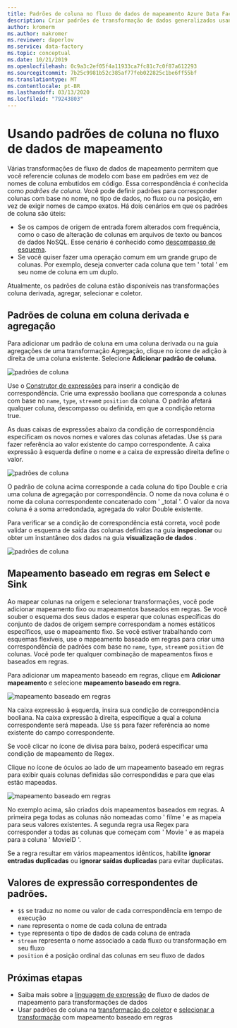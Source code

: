 ```yaml
---
title: Padrões de coluna no fluxo de dados de mapeamento Azure Data Factory
description: Criar padrões de transformação de dados generalizados usando padrões de coluna em fluxos de dados de mapeamento de Azure Data Factory
author: kromerm
ms.author: makromer
ms.reviewer: daperlov
ms.service: data-factory
ms.topic: conceptual
ms.date: 10/21/2019
ms.openlocfilehash: 0c9a3c2ef05f4a11933ca7fc81c7c0f87a612293
ms.sourcegitcommit: 7b25c9981b52c385af77feb022825c1be6ff55bf
ms.translationtype: MT
ms.contentlocale: pt-BR
ms.lasthandoff: 03/13/2020
ms.locfileid: "79243803"
---
```

# <a name="using-column-patterns-in-mapping-data-flow"></a>Usando padrões de coluna no fluxo de dados de mapeamento

Várias transformações de fluxo de dados de mapeamento permitem que você referencie colunas de modelo com base em padrões em vez de nomes de coluna embutidos em código. Essa correspondência é conhecida como *padrões de coluna*. Você pode definir padrões para corresponder colunas com base no nome, no tipo de dados, no fluxo ou na posição, em vez de exigir nomes de campo exatos. Há dois cenários em que os padrões de coluna são úteis:

* Se os campos de origem de entrada forem alterados com frequência, como o caso de alteração de colunas em arquivos de texto ou bancos de dados NoSQL. Esse cenário é conhecido como [descompasso de esquema](concepts-data-flow-schema-drift.md).
* Se você quiser fazer uma operação comum em um grande grupo de colunas. Por exemplo, deseja converter cada coluna que tem ' total ' em seu nome de coluna em um duplo.

Atualmente, os padrões de coluna estão disponíveis nas transformações coluna derivada, agregar, selecionar e coletor.

## <a name="column-patterns-in-derived-column-and-aggregate"></a>Padrões de coluna em coluna derivada e agregação

Para adicionar um padrão de coluna em uma coluna derivada ou na guia agregações de uma transformação Agregação, clique no ícone de adição à direita de uma coluna existente. Selecione **Adicionar padrão de coluna**. 

![padrões de coluna](media/data-flow/columnpattern.png "Padrões de coluna")

Use o [Construtor de expressões](concepts-data-flow-expression-builder.md) para inserir a condição de correspondência. Crie uma expressão booliana que corresponda a colunas com base no `name`, `type`, `stream`e `position` da coluna. O padrão afetará qualquer coluna, descompasso ou definida, em que a condição retorna true.

As duas caixas de expressões abaixo da condição de correspondência especificam os novos nomes e valores das colunas afetadas. Use `$$` para fazer referência ao valor existente do campo correspondente. A caixa expressão à esquerda define o nome e a caixa de expressão direita define o valor.

![padrões de coluna](media/data-flow/columnpattern2.png "Padrões de coluna")

O padrão de coluna acima corresponde a cada coluna do tipo Double e cria uma coluna de agregação por correspondência. O nome da nova coluna é o nome da coluna correspondente concatenado com ' _total '. O valor da nova coluna é a soma arredondada, agregada do valor Double existente.

Para verificar se a condição de correspondência está correta, você pode validar o esquema de saída das colunas definidas na guia **inspecionar** ou obter um instantâneo dos dados na guia **visualização de dados** . 

![padrões de coluna](media/data-flow/columnpattern3.png "Padrões de coluna")

## <a name="rule-based-mapping-in-select-and-sink"></a>Mapeamento baseado em regras em Select e Sink

Ao mapear colunas na origem e selecionar transformações, você pode adicionar mapeamento fixo ou mapeamentos baseados em regras. Se você souber o esquema dos seus dados e esperar que colunas específicas do conjunto de dados de origem sempre correspondam a nomes estáticos específicos, use o mapeamento fixo. Se você estiver trabalhando com esquemas flexíveis, use o mapeamento baseado em regras para criar uma correspondência de padrões com base no `name`, `type`, `stream`e `position` de colunas. Você pode ter qualquer combinação de mapeamentos fixos e baseados em regras. 

Para adicionar um mapeamento baseado em regras, clique em **Adicionar mapeamento** e selecione **mapeamento baseado em regra**.

![mapeamento baseado em regras](media/data-flow/rule2.png "Mapeamento baseado em regras")

Na caixa expressão à esquerda, insira sua condição de correspondência booliana. Na caixa expressão à direita, especifique a qual a coluna correspondente será mapeada. Use `$$` para fazer referência ao nome existente do campo correspondente.

Se você clicar no ícone de divisa para baixo, poderá especificar uma condição de mapeamento de Regex.

Clique no ícone de óculos ao lado de um mapeamento baseado em regras para exibir quais colunas definidas são correspondidas e para que elas estão mapeadas.

![mapeamento baseado em regras](media/data-flow/rule1.png "Mapeamento baseado em regras")

No exemplo acima, são criados dois mapeamentos baseados em regras. A primeira pega todas as colunas não nomeadas como ' filme ' e as mapeia para seus valores existentes. A segunda regra usa Regex para corresponder a todas as colunas que começam com ' Movie ' e as mapeia para a coluna ' MovieID '.

Se a regra resultar em vários mapeamentos idênticos, habilite **ignorar entradas duplicadas** ou **ignorar saídas duplicadas** para evitar duplicatas.

## <a name="pattern-matching-expression-values"></a>Valores de expressão correspondentes de padrões.

* `$$` se traduz no nome ou valor de cada correspondência em tempo de execução
* `name` representa o nome de cada coluna de entrada
* `type` representa o tipo de dados de cada coluna de entrada
* `stream` representa o nome associado a cada fluxo ou transformação em seu fluxo
* `position` é a posição ordinal das colunas em seu fluxo de dados

## <a name="next-steps"></a>Próximas etapas
* Saiba mais sobre a [linguagem de expressão](data-flow-expression-functions.md) de fluxo de dados de mapeamento para transformações de dados
* Usar padrões de coluna na [transformação do coletor](data-flow-sink.md) e [selecionar a transformação](data-flow-select.md) com mapeamento baseado em regras
